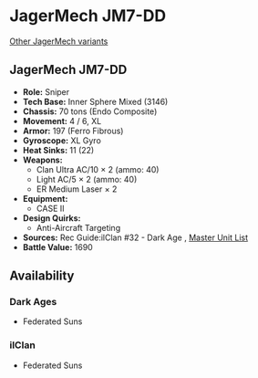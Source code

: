 # JagerMech JM7-DD 

[Other JagerMech variants](../jagermech.md) 

## JagerMech JM7-DD 

- **Role:** Sniper 
- **Tech Base:** Inner Sphere Mixed (3146) 
- **Chassis:** 70 tons (Endo Composite) 
- **Movement:** 4 / 6, XL 
- **Armor:** 197 (Ferro Fibrous) 
- **Gyroscope:** XL Gyro 
- **Heat Sinks:** 11 (22) 
- **Weapons:** 
  - Clan Ultra AC/10 × 2 (ammo: 40) 
  - Light AC/5 × 2 (ammo: 40) 
  - ER Medium Laser × 2 
- **Equipment:** 
  - CASE II 
- **Design Quirks:** 
  - Anti-Aircraft Targeting 
- **Sources:** Rec Guide:ilClan #32 - Dark Age , [Master Unit List](http://masterunitlist.info/Unit/Details/9487) 
- **Battle Value:** 1690 

## Availability 

### Dark Ages 

- Federated Suns 

### ilClan 

- Federated Suns 

